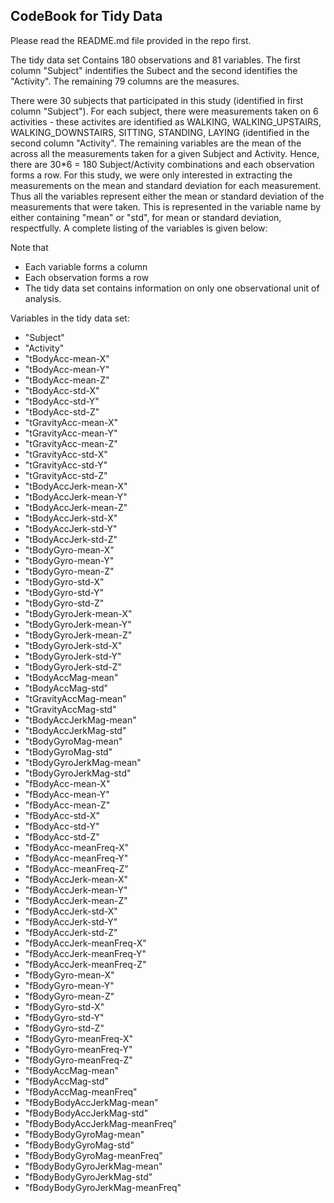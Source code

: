 
 
## CodeBook for Tidy Data
Please read the README.md file provided in the repo first. 

The tidy data set Contains 180 observations and 81 variables.  The first column "Subject" indentifies the Subect and the second identifies the "Activity".  The remaining 79 columns are the measures.  

There were 30 subjects that participated in this study (identified in first column "Subject").  For each subject, there were measurements taken on 6 activities - these activites are identified as WALKING, WALKING\_UPSTAIRS, WALKING\_DOWNSTAIRS, SITTING, STANDING, LAYING (identified in the second column "Activity".  The remaining variables are the mean of the across all the measurements taken for a given Subject and Activity.  Hence, there are 30*6 = 180 Subject/Activity combinations and each observation forms a row.   For this study, we were only interested in extracting the measurements on the mean and standard deviation for each measurement.  Thus all the variables represent either the mean or standard deviation of the measurements that were taken. This is represented in the variable name by either containing "mean" or "std", for mean or standard deviation, respectfully.  A complete listing of the variables is given below:        

Note that 

- Each variable forms a column
- Each observation forms a row
- The tidy data set contains information on only one observational unit of analysis. 


Variables in the tidy data set:

- "Subject"                       
- "Activity"                      
- "tBodyAcc-mean-X"               
- "tBodyAcc-mean-Y"               
- "tBodyAcc-mean-Z"               
- "tBodyAcc-std-X"               
- "tBodyAcc-std-Y"                
- "tBodyAcc-std-Z"                
- "tGravityAcc-mean-X"            
- "tGravityAcc-mean-Y"            
- "tGravityAcc-mean-Z"            
- "tGravityAcc-std-X"            
- "tGravityAcc-std-Y"            
- "tGravityAcc-std-Z"             
- "tBodyAccJerk-mean-X"           
- "tBodyAccJerk-mean-Y"           
- "tBodyAccJerk-mean-Z"           
- "tBodyAccJerk-std-X"           
- "tBodyAccJerk-std-Y"            
- "tBodyAccJerk-std-Z"            
- "tBodyGyro-mean-X"              
- "tBodyGyro-mean-Y"              
- "tBodyGyro-mean-Z"             
- "tBodyGyro-std-X"              
- "tBodyGyro-std-Y"              
- "tBodyGyro-std-Z"              
- "tBodyGyroJerk-mean-X"         
- "tBodyGyroJerk-mean-Y"         
- "tBodyGyroJerk-mean-Z"          
- "tBodyGyroJerk-std-X"          
- "tBodyGyroJerk-std-Y"           
- "tBodyGyroJerk-std-Z"           
- "tBodyAccMag-mean"              
- "tBodyAccMag-std"               
- "tGravityAccMag-mean"           
- "tGravityAccMag-std"           
- "tBodyAccJerkMag-mean"          
- "tBodyAccJerkMag-std"           
- "tBodyGyroMag-mean"             
- "tBodyGyroMag-std"              
- "tBodyGyroJerkMag-mean"         
- "tBodyGyroJerkMag-std"         
- "fBodyAcc-mean-X"               
- "fBodyAcc-mean-Y"               
- "fBodyAcc-mean-Z"               
- "fBodyAcc-std-X"                
- "fBodyAcc-std-Y"                
- "fBodyAcc-std-Z"               
- "fBodyAcc-meanFreq-X"           
- "fBodyAcc-meanFreq-Y"           
- "fBodyAcc-meanFreq-Z"           
- "fBodyAccJerk-mean-X"           
- "fBodyAccJerk-mean-Y"           
- "fBodyAccJerk-mean-Z"          
- "fBodyAccJerk-std-X"         
- "fBodyAccJerk-std-Y"          
- "fBodyAccJerk-std-Z"          
- "fBodyAccJerk-meanFreq-X"     
- "fBodyAccJerk-meanFreq-Y"     
- "fBodyAccJerk-meanFreq-Z"      
- "fBodyGyro-mean-X"            
- "fBodyGyro-mean-Y"            
- "fBodyGyro-mean-Z"             
- "fBodyGyro-std-X"              
- "fBodyGyro-std-Y"              
- "fBodyGyro-std-Z"              
- "fBodyGyro-meanFreq-X"         
- "fBodyGyro-meanFreq-Y"         
- "fBodyGyro-meanFreq-Z"         
- "fBodyAccMag-mean"              
- "fBodyAccMag-std"               
- "fBodyAccMag-meanFreq"         
- "fBodyBodyAccJerkMag-mean"      
- "fBodyBodyAccJerkMag-std"       
- "fBodyBodyAccJerkMag-meanFreq"
- "fBodyBodyGyroMag-mean"         
- "fBodyBodyGyroMag-std"          
- "fBodyBodyGyroMag-meanFreq"    
- "fBodyBodyGyroJerkMag-mean"    
- "fBodyBodyGyroJerkMag-std"     
- "fBodyBodyGyroJerkMag-meanFreq"
